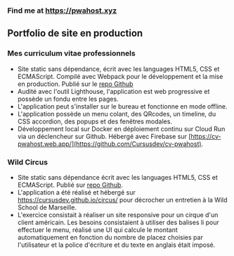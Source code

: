 ### Find me at https://pwahost.xyz

## Portfolio de site en production

### Mes curriculum vitae professionnels

* Site static sans dépendance, écrit avec les languages HTML5, CSS et ECMAScript. Compilé avec Webpack pour le développement et la mise en production. Publié sur le [repo Github](https://github.com/Cursusdev/cv-pwahost)
* Audité avec l'outil Lighthouse, l'application est web progressive et possède un fondu entre les pages.
* L'application peut s'installer sur le bureau et fonctionne en mode offline.
* L'application possède un menu colant, des QRcodes, un timeline, du CSS accordion, des popups et des fenêtres modales.
* Développement local sur Docker en déploiement continu sur Cloud Run via un déclencheur sur Github. Hébergé avec Firebase sur [https://cv-pwahost.web.app/](https://github.com/Cursusdev/cv-pwahost).

### Wild Circus

* Site static sans dépendance écrit avec les languages HTML5, CSS et ECMAScript. Publié sur [repo Github](https://github.com/Cursusdev/circus).
* L'application a été réalisé et hébergé sur https://cursusdev.github.io/circus/ pour décrocher un entretien à la Wild School de Marseille.
* L'exercice consistait à réaliser un site responsive pour un cirque d'un client américain. Les besoins consistaient à utiliser des balises li pour effectuer le menu, réalisé une UI qui calcule le montant automatiquement en fonction du nombre de placez choisies par l'utilisateur et la police d'écriture et du texte en anglais était imposé.


